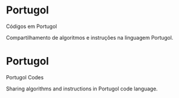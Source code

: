 # Portugol
Códigos em Portugol

Compartilhamento de algoritmos e instruções na linguagem Portugol.

# Portugol
Portugol Codes

Sharing algorithms and instructions in Portugol code language.
